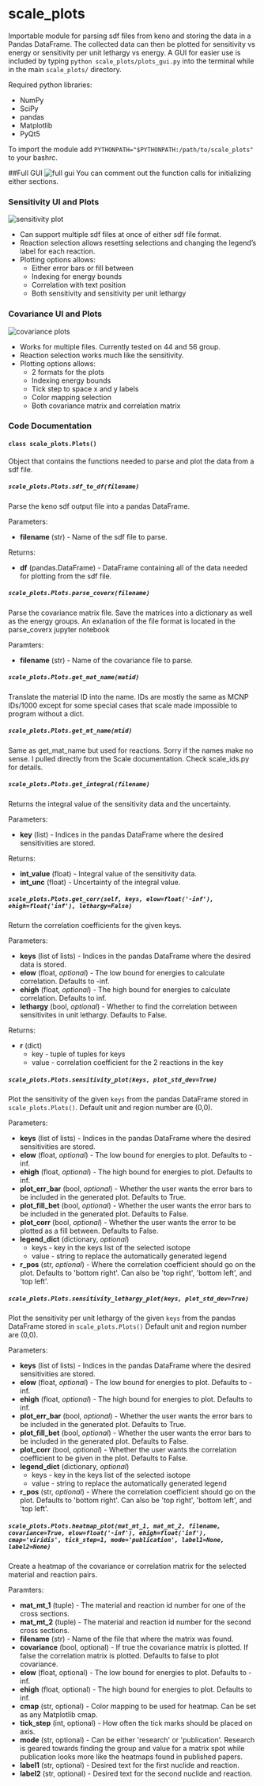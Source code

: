 # scale_plots
Importable module for parsing sdf files from keno and storing the data in a Pandas DataFrame. The collected data can then be plotted for sensitivity vs energy or sensitivity per unit lethargy vs energy. A GUI for easier use is included by typing `python scale_plots/plots_gui.py` into the terminal while in the main `scale_plots/` directory.

Required python libraries:
* NumPy
* SciPy
* pandas
* Matplotlib
* PyQt5

To import the module add `PYTHONPATH="$PYTHONPATH:/path/to/scale_plots"` to your bashrc.

##Full GUI
![full gui](./pictures/full_gui.png)
You can comment out the function calls for initializing either sections.

### Sensitivity UI and Plots
![sensitivity plot](./pictures/sensitivity_plot.png)
* Can support multiple sdf files at once of either sdf file format.​
* Reaction selection allows resetting selections and changing the legend’s label for each reaction.
* Plotting options allows:​
    * Either error bars or fill between​
    * Indexing for energy bounds​
    * Correlation with text position​
    * Both sensitivity and sensitivity per unit lethargy​

### Covariance UI and Plots
![covariance plots](./pictures/covariance_plot.png)
* Works for multiple files. Currently tested on 44 and 56 group.​
* Reaction selection works much like the sensitivity.​
* Plotting options allows:​
    * 2 formats for the plots​
    * Indexing energy bounds​
    * Tick step to space x and y labels​
    * Color mapping selection​
    * Both covariance matrix and correlation matrix​

### Code Documentation
#### `class scale_plots.Plots()`
Object that contains the functions needed to parse and plot the data from a sdf file.

##### `scale_plots.Plots.sdf_to_df(filename)`
Parse the keno sdf output file into a pandas DataFrame.

Parameters:
* **filename** (str) - Name of the sdf file to parse.

Returns:
* **df** (pandas.DataFrame) - DataFrame containing all of the data needed for plotting from the sdf file.

##### `scale_plots.Plots.parse_coverx(filename)`
Parse the covariance matrix file. Save the matrices into a dictionary as well as the energy groups.
An exlanation of the file format is located in the parse_coverx jupyter notebook

Paramters:
* **filename** (str) - Name of the covariance file to parse.

##### `scale_plots.Plots.get_mat_name(matid)`
Translate the material ID into the name. IDs are mostly the same as MCNP IDs/1000 except for some special cases that scale made impossible to program without a dict.

##### `scale_plots.Plots.get_mt_name(mtid)`
Same as get_mat_name but used for reactions. Sorry if the names make no sense. I pulled directly from the Scale documentation. Check scale_ids.py for details.

##### `scale_plots.Plots.get_integral(filename)`
Returns the integral value of the sensitivity data and the uncertainty.

Parameters:
* **key** (list) - Indices in the pandas DataFrame where the desired sensitivities are stored.

Returns:
* **int_value** (float) - Integral value of the sensitivity data.
* **int_unc** (float) - Uncertainty of the integral value.

##### `scale_plots.Plots.get_corr(self, keys, elow=float('-inf'), ehigh=float('inf'), lethargy=False)`
Return the correlation coefficients for the given keys.

Parameters:
* **keys** (list of lists) - Indices in the pandas DataFrame where the desired data is stored.
* **elow** (float, *optional*) - The low bound for energies to calculate correlation. Defaults to -inf.
* **ehigh** (float, *optional*) - The high bound for energies to calculate correlation. Defaults to inf.
* **lethargy** (bool, *optional*) - Whether to find the correlation between sensitivites in unit lethargy. Defaults to False.

Returns:
* **r** (dict)
  - key - tuple of tuples for keys
  - value - correlation coefficient for the 2 reactions in the key

##### `scale_plots.Plots.sensitivity_plot(keys, plot_std_dev=True)`
Plot the sensitivity of the given `keys` from the pandas DataFrame stored in `scale_plots.Plots()`.
Default unit and region number are (0,0).

Parameters:
* **keys** (list of lists) - Indices in the pandas DataFrame where the desired sensitivities are stored.
* **elow** (float, *optional*) - The low bound for energies to plot. Defaults to -inf.
* **ehigh** (float, *optional*) - The high bound for energies to plot. Defaults to inf.
* **plot_err_bar** (bool, *optional*) - Whether the user wants the error bars to be included in the generated plot. Defaults to True.
* **plot_fill_bet** (bool, *optional*) - Whether the user wants the error bars to be included in the generated plot. Defaults to False.
* **plot_corr** (bool, *optional*) - Whether the user wants the error to be plotted as a fill between. Defaults to False.
* **legend_dict** (dictionary, *optional*)
  - keys - key in the keys list of the selected isotope
  - value - string to replace the automatically generated legend
* **r_pos** (str, *optional*) - Where the correlation coefficient should go on the plot. Defaults to 'bottom right'. Can also be 'top right', 'bottom left', and 'top left'.

##### `scale_plots.Plots.sensitivity_lethargy_plot(keys, plot_std_dev=True)`
Plot the sensitivity per unit lethargy of the given `keys` from the pandas DataFrame stored in `scale_plots.Plots()`
Default unit and region number are (0,0).

Parameters:
* **keys** (list of lists) - Indices in the pandas DataFrame where the desired sensitivities are stored.
* **elow** (float, *optional*) - The low bound for energies to plot. Defaults to -inf.
* **ehigh** (float, *optional*) - The high bound for energies to plot. Defaults to inf.
* **plot_err_bar** (bool, *optional*) - Whether the user wants the error bars to be included in the generated plot. Defaults to True.
* **plot_fill_bet** (bool, *optional*) - Whether the user wants the error bars to be included in the generated plot. Defaults to False.
* **plot_corr** (bool, *optional*) - Whether the user wants the correlation coefficient to be given in the plot. Defaults to False.
* **legend_dict** (dictionary, *optional*)
  - keys - key in the keys list of the selected isotope
  - value - string to replace the automatically generated legend
* **r_pos** (str, *optional*) - Where the correlation coefficient should go on the plot. Defaults to 'bottom right'. Can also be 'top right', 'bottom left', and 'top left'.

##### `scale_plots.Plots.heatmap_plot(mat_mt_1, mat_mt_2, filename, covariance=True, elow=float('-inf'), ehigh=float('inf'), cmap='viridis', tick_step=1, mode='publication', label1=None, label2=None)`
Create a heatmap of the covariance or correlation matrix for the selected material and reaction pairs.

Paramters:
* **mat_mt_1** (tuple) - The material and reaction id number for one of the cross sections.
* **mat_mt_2** (tuple) - The material and reaction id number for the second cross sections.
* **filename** (str) - Name of the file that where the matrix was found.
* **covariance** (bool, optional) - If true the covariance matrix is plotted. If false the correlation matrix is plotted. Defaults to false to plot covariance.
* **elow** (float, optional) - The low bound for energies to plot. Defaults to -inf.
* **ehigh** (float, optional) - The high bound for energies to plot. Defaults to inf.
* **cmap** (str, optional) - Color mapping to be used for heatmap. Can be set as any Matplotlib cmap.
* **tick_step** (int, optional) - How often the tick marks should be placed on axis.
* **mode** (str, optional) - Can be either 'research' or 'publication'. Research is geared towards finding the group and value for a matrix spot while publication looks more like the heatmaps found in published papers.
* **label1** (str, optional) - Desired text for the first nuclide and reaction.
* **label2** (str, optional) - Desired text for the second nuclide and reaction.

